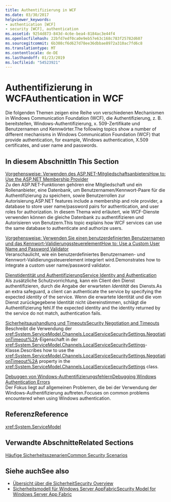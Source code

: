 ```yaml
---
title: Authentifizierung in WCF
ms.date: 03/30/2017
helpviewer_keywords:
- authentication [WCF]
- security [WCF], authentication
ms.assetid: 9254d873-843d-4c6e-bea4-8184ac3e44f4
ms.openlocfilehash: 22bfd7edf0ca0e9eb57e63c168c783f25782d607
ms.sourcegitcommit: 6b308cf6d627d78ee36dbbae8972a310ac7fd6c8
ms.translationtype: MT
ms.contentlocale: de-DE
ms.lasthandoff: 01/23/2019
ms.locfileid: "54523921"
---
```

# <a name="authentication-in-wcf"></a><span data-ttu-id="79858-102">Authentifizierung in WCF</span><span class="sxs-lookup"><span data-stu-id="79858-102">Authentication in WCF</span></span>
<span data-ttu-id="79858-103">Die folgenden Themen zeigen eine Reihe von verschiedenen Mechanismen in Windows Communication Foundation (WCF), die Authentifizierung, z. B. bereitstellen, Windows-Authentifizierung, x. 509-Zertifikate und Benutzernamen und Kennwörter.</span><span class="sxs-lookup"><span data-stu-id="79858-103">The following topics show a number of different mechanisms in Windows Communication Foundation (WCF) that provide authentication, for example, Windows authentication, X.509 certificates, and user name and passwords.</span></span>  
  
## <a name="in-this-section"></a><span data-ttu-id="79858-104">In diesem Abschnitt</span><span class="sxs-lookup"><span data-stu-id="79858-104">In This Section</span></span>  
 [<span data-ttu-id="79858-105">Vorgehensweise: Verwenden des ASP.NET-Mitgliedschaftsanbieters</span><span class="sxs-lookup"><span data-stu-id="79858-105">How to: Use the ASP.NET Membership Provider</span></span>](../../../../docs/framework/wcf/feature-details/how-to-use-the-aspnet-membership-provider.md)  
 <span data-ttu-id="79858-106">Zu den ASP.NET-Funktionen gehören eine Mitgliedschaft und ein Rollenanbieter, eine Datenbank, um Benutzernamen/Kennwort-Paare für die Authentifizierung zu speichern, sowie Benutzerrollen zur Autorisierung.</span><span class="sxs-lookup"><span data-stu-id="79858-106">ASP.NET features include a membership and role provider, a database to store user name/password pairs for authentication, and user roles for authorization.</span></span> <span data-ttu-id="79858-107">In diesem Thema wird erläutert, wie WCF-Dienste verwenden können die gleiche Datenbank zu authentifizieren und Autorisieren von Benutzern.</span><span class="sxs-lookup"><span data-stu-id="79858-107">This topic explains how WCF services can use the same database to authenticate and authorize users.</span></span>  
  
 [<span data-ttu-id="79858-108">Vorgehensweise: Verwenden Sie einen benutzerdefinierten Benutzernamen und das Kennwort-Validierungssteuerelement</span><span class="sxs-lookup"><span data-stu-id="79858-108">How to: Use a Custom User Name and Password Validator</span></span>](../../../../docs/framework/wcf/feature-details/how-to-use-a-custom-user-name-and-password-validator.md)  
 <span data-ttu-id="79858-109">Veranschaulicht, wie ein benutzerdefiniertes Benutzernamen- und Kennwort-Validierungssteuerelement integriert wird.</span><span class="sxs-lookup"><span data-stu-id="79858-109">Demonstrates how to integrate a custom user name/password validator.</span></span>  
  
 [<span data-ttu-id="79858-110">Dienstidentität und Authentifizierung</span><span class="sxs-lookup"><span data-stu-id="79858-110">Service Identity and Authentication</span></span>](../../../../docs/framework/wcf/feature-details/service-identity-and-authentication.md)  
 <span data-ttu-id="79858-111">Als zusätzliche Schutzvorrichtung, kann ein Client den Dienst authentifizieren, durch die Angabe der erwarteten *Identität* des Diensts.</span><span class="sxs-lookup"><span data-stu-id="79858-111">As an extra safeguard, a client can authenticate the service by specifying the expected *identity* of the service.</span></span> <span data-ttu-id="79858-112">Wenn die erwartete Identität und die vom Dienst zurückgegebene Identität nicht übereinstimmen, schlägt die Authentifizierung fehl.</span><span class="sxs-lookup"><span data-stu-id="79858-112">If the expected identity and the identity returned by the service do not match, authentication fails.</span></span>  
  
 [<span data-ttu-id="79858-113">Sicherheitsaushandlung und Timeouts</span><span class="sxs-lookup"><span data-stu-id="79858-113">Security Negotiation and Timeouts</span></span>](../../../../docs/framework/wcf/feature-details/security-negotiation-and-timeouts.md)  
 <span data-ttu-id="79858-114">Beschreibt die Verwendung der <xref:System.ServiceModel.Channels.LocalServiceSecuritySettings.NegotiationTimeout%2A>-Eigenschaft in der <xref:System.ServiceModel.Channels.LocalServiceSecuritySettings>-Klasse.</span><span class="sxs-lookup"><span data-stu-id="79858-114">Describes how to use the <xref:System.ServiceModel.Channels.LocalServiceSecuritySettings.NegotiationTimeout%2A> property in the <xref:System.ServiceModel.Channels.LocalServiceSecuritySettings> class.</span></span>  
  
 [<span data-ttu-id="79858-115">Debuggen von Windows-Authentifizierungsfehlern</span><span class="sxs-lookup"><span data-stu-id="79858-115">Debugging Windows Authentication Errors</span></span>](../../../../docs/framework/wcf/feature-details/debugging-windows-authentication-errors.md)  
 <span data-ttu-id="79858-116">Der Fokus liegt auf allgemeinen Problemen, die bei der Verwendung der Windows-Authentifizierung auftreten.</span><span class="sxs-lookup"><span data-stu-id="79858-116">Focuses on common problems encountered when using Windows authentication.</span></span>  
  
## <a name="reference"></a><span data-ttu-id="79858-117">Referenz</span><span class="sxs-lookup"><span data-stu-id="79858-117">Reference</span></span>  
 <xref:System.ServiceModel>  
  
## <a name="related-sections"></a><span data-ttu-id="79858-118">Verwandte Abschnitte</span><span class="sxs-lookup"><span data-stu-id="79858-118">Related Sections</span></span>  
 [<span data-ttu-id="79858-119">Häufige Sicherheitsszenarien</span><span class="sxs-lookup"><span data-stu-id="79858-119">Common Security Scenarios</span></span>](../../../../docs/framework/wcf/feature-details/common-security-scenarios.md)  
  
## <a name="see-also"></a><span data-ttu-id="79858-120">Siehe auch</span><span class="sxs-lookup"><span data-stu-id="79858-120">See also</span></span>
- [<span data-ttu-id="79858-121">Übersicht über die Sicherheit</span><span class="sxs-lookup"><span data-stu-id="79858-121">Security Overview</span></span>](../../../../docs/framework/wcf/feature-details/security-overview.md)
- [<span data-ttu-id="79858-122">Sicherheitsmodell für Windows Server AppFabric</span><span class="sxs-lookup"><span data-stu-id="79858-122">Security Model for Windows Server App Fabric</span></span>](https://go.microsoft.com/fwlink/?LinkID=201279&clcid=0x409)

